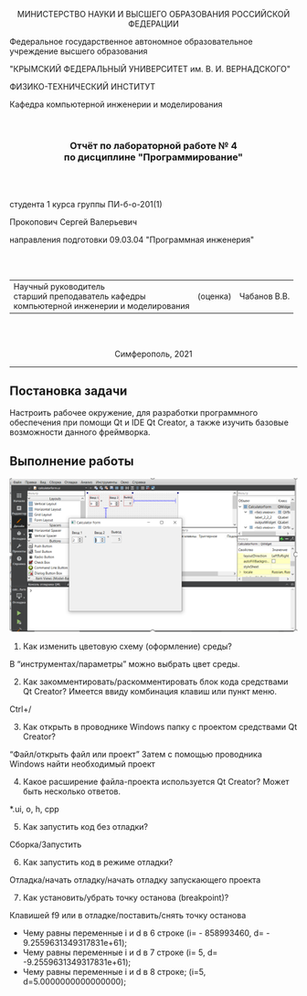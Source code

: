 <p align="center">МИНИСТЕРСТВО НАУКИ  И ВЫСШЕГО ОБРАЗОВАНИЯ РОССИЙСКОЙ ФЕДЕРАЦИИ<br>

Федеральное государственное автономное образовательное учреждение высшего образования<br>

"КРЫМСКИЙ ФЕДЕРАЛЬНЫЙ УНИВЕРСИТЕТ им. В. И. ВЕРНАДСКОГО"<br>

ФИЗИКО-ТЕХНИЧЕСКИЙ ИНСТИТУТ<br>

Кафедра компьютерной инженерии и моделирования</p>

<br>

<h3 align="center">Отчёт по лабораторной работе № 4<br> по дисциплине "Программирование"</h3>

<br><br>

<p>студента 1 курса группы ПИ-б-о-201(1)<br>


Прокопович Сергей Валерьевич<br>

направления подготовки 09.03.04 "Программная инженерия"</p>

<br><br>

<table>

<tr><td>Научный руководитель<br> старший преподаватель кафедры<br> компьютерной инженерии и моделирования</td>

<td>(оценка)</td>

<td>Чабанов В.В.</td>

</tr>

</table>

<br><br>

<p align="center">Симферополь, 2021</p>

<hr>

## Постановка задачи

Настроить рабочее окружение, для разработки программного обеспечения при помощи Qt и IDE Qt Creator, а также изучить базовые возможности данного фреймворка.

## Выполнение работы 

![](https://github.com/Pserega-sys/Programming/blob/master/Lab/04/screenshot/1.PNG)

1. Как изменить цветовую схему (оформление) среды?

В “инструментах/параметры” можно выбрать цвет среды.

2. Как закомментировать/раскомментировать блок кода средствами Qt Creator? Имеется ввиду комбинация клавиш или пункт меню.

Ctrl+/

3. Как открыть в проводнике Windows папку с проектом средствами Qt Creator?

“Файл/открыть файл или проект” Затем с помощью проводника Windows найти необходимый проект

4. Какое расширение файла-проекта используется Qt Creator? Может быть несколько ответов.

*.ui, o, h, cpp

5. Как запустить код без отладки?

Сборка/Запустить

6. Как запустить код в режиме отладки?

Отладка/начать отладку/начать отладку запускающего проекта

7. Как установить/убрать точку останова (breakpoint)?

Клавишей f9 или в отладке/поставить/снять точку останова

- Чему равны переменные i и d в 6     строке (i= - 858993460,            									           d= -     9.2559631349317831e+61);
- Чему равны переменные i и d в 7     строке (i= 5, d=     -9.2559631349317831e+61);
- Чему равны переменные i и d в 8     строке; (i=5, d=5.0000000000000000);

